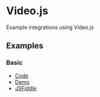 # Video.js 

Example integrations using Video.js

## Examples

### Basic
- [Code](./basic.html)
- [Demo](https://prometheantv.github.io/web-examples/videojs/basic.html)
- [JSFiddle](https://jsfiddle.net/ptvandi/jyz456fb/)
